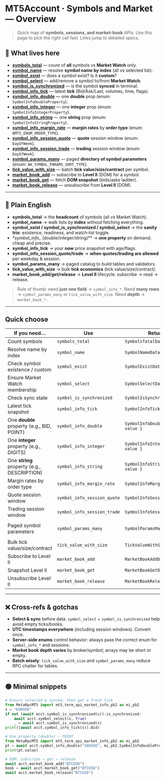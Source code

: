 # MT5Account · Symbols and Market — Overview

> Quick map of **symbols, sessions, and market‑book** APIs. Use this page to pick the right call fast. Links jump to detailed specs.

## 📁 What lives here

* **[symbols\_total](./symbols_total.md)** — count of **all** symbols vs **Market Watch** only.
* **[symbol\_name](./symbol_name.md)** — resolve **symbol name by index** (all vs selected list).
* **[symbol\_exist](./symbol_exist.md)** — does a symbol exist? Is it **custom**?
* **[symbol\_select](./symbol_select.md)** — add/remove a symbol to/from **Market Watch**.
* **[symbol\_is\_synchronized](./symbol_is_synchronized.md)** — is the symbol **synced** in terminal.
* **[symbol\_info\_tick](./symbol_info_tick.md)** — latest **tick** (Bid/Ask/Last, volumes, time, flags).
* **[symbol\_info\_double](./symbol_info_double.md)** — one **double** prop (enum: `SymbolInfoDoubleProperty`).
* **[symbol\_info\_integer](./symbol_info_integer.md)** — one **integer** prop (enum: `SymbolInfoIntegerProperty`).
* **[symbol\_info\_string](./symbol_info_string.md)** — one **string** prop (enum: `SymbolInfoStringProperty`).
* **[symbol\_info\_margin\_rate](./symbol_info_margin_rate.md)** — **margin rates** by **order type** (enum: `BMT5_ENUM_ORDER_TYPE`).
* **[symbol\_info\_session\_quote](./symbol_info_session_quote.md)** — **quote** session window (enum: `DayOfWeek`).
* **[symbol\_info\_session\_trade](./symbol_info_session_trade.md)** — **trading** session window (enum: `DayOfWeek`).
* **[symbol\_params\_many](./symbol_params_many.md)** — paged **directory of symbol parameters** (enum: `AH_SYMBOL_PARAMS_SORT_TYPE`).
* **[tick\_value\_with\_size](./tick_value_with_size.md)** — batch **tick value/size/contract** per symbol.
* **[market\_book\_add](./market_book_add.md)** — subscribe to **Level II** (DOM) for a symbol.
* **[market\_book\_get](./market_book_get.md)** — fetch **DOM snapshot** (bids/asks ladder).
* **[market\_book\_release](./market_book_release.md)** — unsubscribe from **Level II** (DOM).

---

## 🧭 Plain English

* **symbols\_total** → the **headcount** of symbols (all vs Market Watch).
* **symbol\_name** → walk lists by **index** without fetching everything.
* **symbol\_exist / symbol\_is\_synchronized / symbol\_select** → the **sanity trio**: existence, readiness, and watch‑list toggle.
* **symbol\_info\_* (double/integer/string)*\* → **one property** on demand; cheap and precise.
* **symbol\_info\_tick** → your **now** price snapshot with age/flags.
* **symbol\_info\_session\_quote/trade** → **when quotes/trading are allowed** per weekday & session.
* **symbol\_params\_many** → paged catalog to build tables and validators.
* **tick\_value\_with\_size** → bulk **tick economics** (tick value/size/contract).
* **market\_book\_add/get/release** → **Level II** lifecycle: subscribe → read → release.

> Rule of thumb: need **just one field** → `symbol_info_*`. Need **many rows** → `symbol_params_many` or `tick_value_with_size`. Need **depth** → `market_book_*`.

---

## Quick choose

| If you need…                                | Use                         | Returns                           | Key inputs (enums)                                |
| ------------------------------------------- | --------------------------- | --------------------------------- | ------------------------------------------------- |
| Count symbols                               | `symbols_total`             | `SymbolsTotalData { total }`      | `selected_only: bool`                             |
| Resolve name by index                       | `symbol_name`               | `SymbolNameData { name }`         | `index: int`, `selected: bool`                    |
| Check symbol existence / custom             | `symbol_exist`              | `SymbolExistData`                 | `symbol: str`                                     |
| Ensure Market Watch membership              | `symbol_select`             | `SymbolSelectData`                | `symbol: str`, `select: bool`                     |
| Check sync state                            | `symbol_is_synchronized`    | `SymbolIsSynchronizedData`        | `symbol: str`                                     |
| Latest tick snapshot                        | `symbol_info_tick`          | `SymbolInfoTickData`              | `symbol: str`                                     |
| One **double** property (e.g., BID, POINT)  | `symbol_info_double`        | `SymbolInfoDoubleData { value }`  | `property: SymbolInfoDoubleProperty`              |
| One **integer** property (e.g., DIGITS)     | `symbol_info_integer`       | `SymbolInfoIntegerData { value }` | `property: SymbolInfoIntegerProperty`             |
| One **string** property (e.g., DESCRIPTION) | `symbol_info_string`        | `SymbolInfoStringData { value }`  | `property: SymbolInfoStringProperty`              |
| Margin rates by order type                  | `symbol_info_margin_rate`   | `SymbolInfoMarginRat`             | `order_type: BMT5_ENUM_ORDER_TYPE`                |
| Quote session window                        | `symbol_info_session_quote` | `SymbolInfoSessionQuoteData`      | `day_of_week: DayOfWeek`, `session_index: uint32` |
| Trading session window                      | `symbol_info_session_trade` | `SymbolInfoSessionTradeData`      | `day_of_week: DayOfWeek`, `session_index: uint32` |
| Paged symbol parameters                     | `symbol_params_many`        | `SymbolParamsManyData`            | `sort_type: AH_SYMBOL_PARAMS_SORT_TYPE`, paging   |
| Bulk tick value/size/contract               | `tick_value_with_size`      | `TickValueWithSizeData`           | `symbols: list[str]`                              |
| Subscribe to Level II                       | `market_book_add`           | `MarketBookAddData`               | `symbol: str`                                     |
| Snapshot Level II                           | `market_book_get`           | `MarketBookGetData`               | `symbol: str`                                     |
| Unsubscribe Level II                        | `market_book_release`       | `MarketBookReleaseData`           | `symbol: str`                                     |

---

## ❌ Cross‑refs & gotchas

* **Select & sync** before data: `symbol_select` + `symbol_is_synchronized` help avoid empty ticks/books.
* **UTC timestamps everywhere** (including session windows). Convert once.
* **Server‑side enums** control behavior: always pass the correct enum for `symbol_info_*` and sessions.
* **Market book depth varies** by broker/symbol; arrays may be short or empty.
* **Batch wisely**: `tick_value_with_size` and `symbol_params_many` reduce RPC chatter for tables.

---

## 🟢 Minimal snippets

```python
# Ensure selected & synced, then get a fresh tick
from MetaRpcMT5 import mt5_term_api_market_info_pb2 as mi_pb2
s = "EURUSD"
if not (await acct.symbol_is_synchronized(s)).is_synchronized:
    await acct.symbol_select(s, True)
    _ = await acct.symbol_is_synchronized(s)
print((await acct.symbol_info_tick(s)).Bid)
```

```python
# One property (double) — POINT
from MetaRpcMT5 import mt5_term_api_market_info_pb2 as mi_pb2
pt = await acct.symbol_info_double("XAUUSD", mi_pb2.SymbolInfoDoubleProperty.SYMBOL_POINT)
print(pt.value)
```

```python
# DOM: subscribe → get → release
await acct.market_book_add("BTCUSD")
book = await acct.market_book_get("BTCUSD")
await acct.market_book_release("BTCUSD")
```
